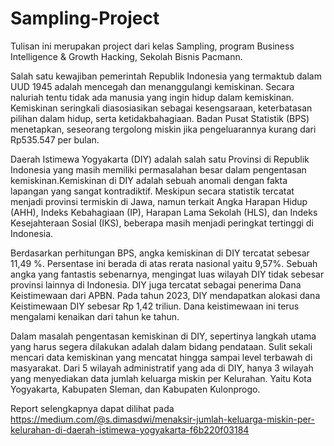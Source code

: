 # Sampling-Project
Tulisan ini merupakan project dari kelas Sampling, program Business Intelligence &amp; Growth Hacking, Sekolah Bisnis Pacmann.

Salah satu kewajiban pemerintah Republik Indonesia yang termaktub dalam UUD 1945 adalah mencegah dan menanggulangi kemiskinan. Secara naluriah tentu tidak ada manusia yang ingin hidup dalam kemiskinan. Kemiskinan seringkali diasosiasikan sebagai kesengsaraan, keterbatasan pilihan dalam hidup, serta ketidakbahagiaan. Badan Pusat Statistik (BPS) menetapkan, seseorang tergolong miskin jika pengeluarannya kurang dari Rp535.547 per bulan. 

Daerah Istimewa Yogyakarta (DIY) adalah salah satu Provinsi di Republik Indonesia yang masih memiliki permasalahan besar dalam pengentasan kemiskinan.Kemiskinan di DIY adalah sebuah anomali dengan fakta lapangan yang sangat kontradiktif. Meskipun secara statistik tercatat menjadi provinsi termiskin di Jawa, namun terkait Angka Harapan Hidup (AHH), Indeks Kebahagiaan (IP), Harapan Lama Sekolah (HLS), dan Indeks Kesejahteraan Sosial (IKS), beberapa masih menjadi peringkat tertinggi di Indonesia. 

Berdasarkan perhitungan BPS, angka kemiskinan di DIY tercatat sebesar 11,49 %. Persentase ini berada di atas rerata nasional yaitu 9,57%. Sebuah angka yang fantastis sebenarnya, mengingat luas wilayah DIY tidak sebesar provinsi lainnya di Indonesia. DIY juga tercatat sebagai penerima Dana Keistimewaan dari APBN. Pada tahun 2023, DIY mendapatkan alokasi dana Keistimewaan DIY sebesar Rp 1,42 triliun. Dana keistimewaan ini terus mengalami kenaikan dari tahun ke tahun.

Dalam masalah pengentasan kemiskinan di DIY, sepertinya langkah utama yang harus segera dilakukan adalah dalam bidang pendataan. Sulit sekali mencari data kemiskinan yang mencatat hingga sampai level terbawah di masyarakat. Dari 5 wilayah administratif yang ada di DIY, hanya 3 wilayah yang menyediakan data jumlah keluarga miskin per Kelurahan. Yaitu Kota Yogyakarta, Kabupaten Sleman, dan Kabupaten Kulonprogo. 

Report selengkapnya dapat dilihat pada https://medium.com/@s.dimasdwi/menaksir-jumlah-keluarga-miskin-per-kelurahan-di-daerah-istimewa-yogyakarta-f6b220f03184
